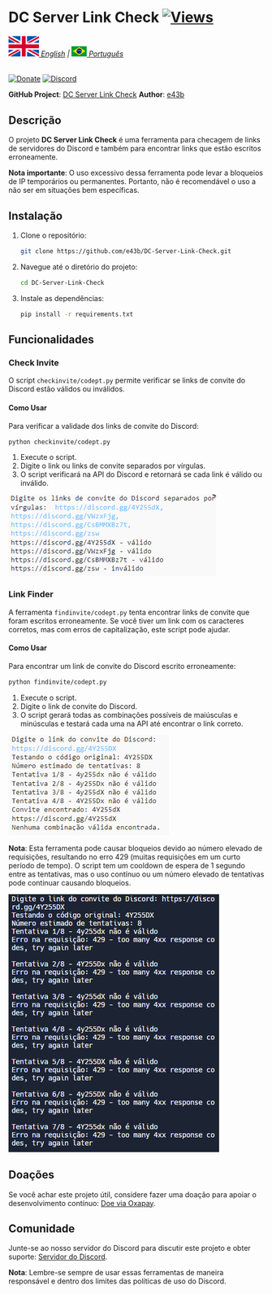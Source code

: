 # DC Server Link Check [![Views](https://hits.sh/github.com/e43bdiscordlinkpt/hits.svg)](https://github.com/e43b/DC-Server-Link-Check/)

###### [![](img/en-flag.svg) English](README.md) | [![](img/br.png) Português](README-ptbr.md)

[![Donate](https://img.shields.io/badge/Donate-Oxapay-blue)](https://oxapay.com/donate/40874860)
[![Discord](https://img.shields.io/badge/Discord-Join%20Server-blue)](https://discord.gg/CsBMMXBz7t)

**GitHub Project**: [DC Server Link Check](https://github.com/e43b/DC-Server-Link-Check/)
**Author**: [e43b](https://github.com/e43b)

## Descrição

O projeto **DC Server Link Check** é uma ferramenta para checagem de links de servidores do Discord e também para encontrar links que estão escritos erroneamente. 

**Nota importante**: O uso excessivo dessa ferramenta pode levar a bloqueios de IP temporários ou permanentes. Portanto, não é recomendável o uso a não ser em situações bem específicas.

## Instalação

1. Clone o repositório:
   ```sh
   git clone https://github.com/e43b/DC-Server-Link-Check.git
   ```
2. Navegue até o diretório do projeto:
   ```sh
   cd DC-Server-Link-Check
   ```
3. Instale as dependências:
   ```sh
   pip install -r requirements.txt
   ```

## Funcionalidades

### Check Invite

O script `checkinvite/codept.py` permite verificar se links de convite do Discord estão válidos ou inválidos. 

#### Como Usar

Para verificar a validade dos links de convite do Discord:
```sh
python checkinvite/codept.py
```

1. Execute o script.
2. Digite o link ou links de convite separados por vírgulas.
3. O script verificará na API do Discord e retornará se cada link é válido ou inválido.

![Check](img/check.png)

### Link Finder

A ferramenta `findinvite/codept.py` tenta encontrar links de convite que foram escritos erroneamente. Se você tiver um link com os caracteres corretos, mas com erros de capitalização, este script pode ajudar.

#### Como Usar

Para encontrar um link de convite do Discord escrito erroneamente:
```sh
python findinvite/codept.py
```

1. Execute o script.
2. Digite o link de convite do Discord.
3. O script gerará todas as combinações possíveis de maiúsculas e minúsculas e testará cada uma na API até encontrar o link correto.

![Find](img/linkfind.png)

**Nota**: Esta ferramenta pode causar bloqueios devido ao número elevado de requisições, resultando no erro 429 (muitas requisições em um curto período de tempo). O script tem um cooldown de espera de 1 segundo entre as tentativas, mas o uso contínuo ou um número elevado de tentativas pode continuar causando bloqueios.

![Block](img/block.png)

## Doações

Se você achar este projeto útil, considere fazer uma doação para apoiar o desenvolvimento contínuo: [Doe via Oxapay](https://oxapay.com/donate/40874860).

## Comunidade

Junte-se ao nosso servidor do Discord para discutir este projeto e obter suporte: [Servidor do Discord](https://discord.gg/CsBMMXBz7t).

**Nota**: Lembre-se sempre de usar essas ferramentas de maneira responsável e dentro dos limites das políticas de uso do Discord.
